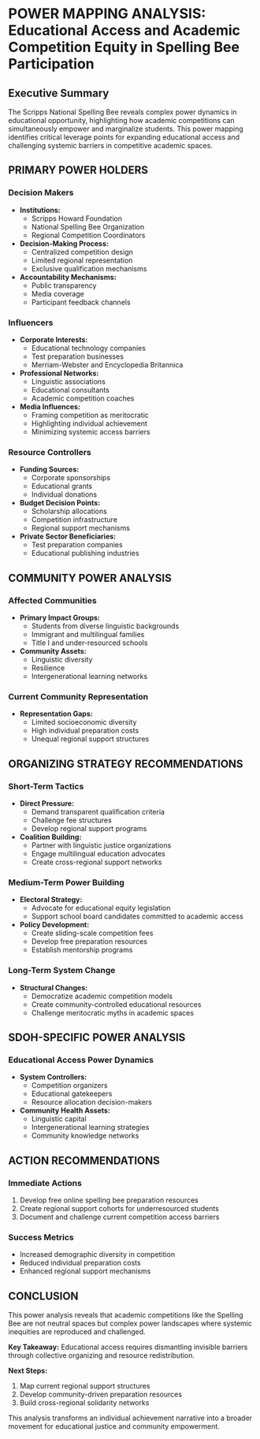 # POWER MAPPING ANALYSIS: Educational Access and Academic Competition Equity in Spelling Bee Participation

## Executive Summary
The Scripps National Spelling Bee reveals complex power dynamics in educational opportunity, highlighting how academic competitions can simultaneously empower and marginalize students. This power mapping identifies critical leverage points for expanding educational access and challenging systemic barriers in competitive academic spaces.

## PRIMARY POWER HOLDERS

### Decision Makers
- **Institutions:** 
  - Scripps Howard Foundation
  - National Spelling Bee Organization
  - Regional Competition Coordinators
- **Decision-Making Process:** 
  - Centralized competition design
  - Limited regional representation
  - Exclusive qualification mechanisms
- **Accountability Mechanisms:** 
  - Public transparency
  - Media coverage
  - Participant feedback channels

### Influencers
- **Corporate Interests:** 
  - Educational technology companies
  - Test preparation businesses
  - Merriam-Webster and Encyclopedia Britannica
- **Professional Networks:** 
  - Linguistic associations
  - Educational consultants
  - Academic competition coaches
- **Media Influences:** 
  - Framing competition as meritocratic
  - Highlighting individual achievement
  - Minimizing systemic access barriers

### Resource Controllers
- **Funding Sources:** 
  - Corporate sponsorships
  - Educational grants
  - Individual donations
- **Budget Decision Points:** 
  - Scholarship allocations
  - Competition infrastructure
  - Regional support mechanisms
- **Private Sector Beneficiaries:** 
  - Test preparation companies
  - Educational publishing industries

## COMMUNITY POWER ANALYSIS

### Affected Communities
- **Primary Impact Groups:** 
  - Students from diverse linguistic backgrounds
  - Immigrant and multilingual families
  - Title I and under-resourced schools
- **Community Assets:** 
  - Linguistic diversity
  - Resilience
  - Intergenerational learning networks

### Current Community Representation
- **Representation Gaps:** 
  - Limited socioeconomic diversity
  - High individual preparation costs
  - Unequal regional support structures

## ORGANIZING STRATEGY RECOMMENDATIONS

### Short-Term Tactics
- **Direct Pressure:** 
  - Demand transparent qualification criteria
  - Challenge fee structures
  - Develop regional support programs
- **Coalition Building:** 
  - Partner with linguistic justice organizations
  - Engage multilingual education advocates
  - Create cross-regional support networks

### Medium-Term Power Building
- **Electoral Strategy:** 
  - Advocate for educational equity legislation
  - Support school board candidates committed to academic access
- **Policy Development:** 
  - Create sliding-scale competition fees
  - Develop free preparation resources
  - Establish mentorship programs

### Long-Term System Change
- **Structural Changes:** 
  - Democratize academic competition models
  - Create community-controlled educational resources
  - Challenge meritocratic myths in academic spaces

## SDOH-SPECIFIC POWER ANALYSIS

### Educational Access Power Dynamics
- **System Controllers:** 
  - Competition organizers
  - Educational gatekeepers
  - Resource allocation decision-makers
- **Community Health Assets:** 
  - Linguistic capital
  - Intergenerational learning strategies
  - Community knowledge networks

## ACTION RECOMMENDATIONS

### Immediate Actions
1. Develop free online spelling bee preparation resources
2. Create regional support cohorts for underresourced students
3. Document and challenge current competition access barriers

### Success Metrics
- Increased demographic diversity in competition
- Reduced individual preparation costs
- Enhanced regional support mechanisms

## CONCLUSION
This power analysis reveals that academic competitions like the Spelling Bee are not neutral spaces but complex power landscapes where systemic inequities are reproduced and challenged.

**Key Takeaway:** Educational access requires dismantling invisible barriers through collective organizing and resource redistribution.

**Next Steps:** 
1. Map current regional support structures
2. Develop community-driven preparation resources
3. Build cross-regional solidarity networks

This analysis transforms an individual achievement narrative into a broader movement for educational justice and community empowerment.